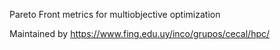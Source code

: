 Pareto Front metrics for multiobjective optimization

Maintained by https://www.fing.edu.uy/inco/grupos/cecal/hpc/
